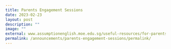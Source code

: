 ```yaml
---
title: Parents Engagement Sessions
date: 2023-02-23
layout: post
description: ""
image: ""
external: www.assumptionenglish.moe.edu.sg/useful-resources/for-parents/parents-engagement-sessions-2023/
permalink: /announcements/parents-engagement-sessions/permalink/
---
```






